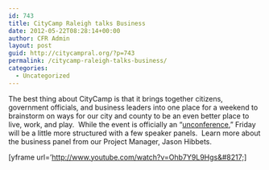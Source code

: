 ```yaml
---
id: 743
title: CityCamp Raleigh talks Business
date: 2012-05-22T08:28:14+00:00
author: CFR Admin
layout: post
guid: http://citycampral.org/?p=743
permalink: /citycamp-raleigh-talks-business/
categories:
  - Uncategorized
---
```

The best thing about CityCamp is that it brings together citizens, government officials, and business leaders into one place for a weekend to brainstorm on ways for our city and county to be an even better place to live, work, and play.  While the event is officially an &#8220;[unconference](http://citycampral.org/2012/05/so-what-is-an-unconference-anyway/ "So, what is an unconference anyway?"),&#8221; Friday will be a little more structured with a few speaker panels.  Learn more about the business panel from our Project Manager, Jason Hibbets.

[yframe url=&#8217;http://www.youtube.com/watch?v=Ohb7Y9L9Hgs&#8217;]